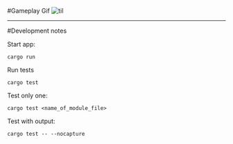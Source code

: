 #Gameplay Gif
![til](./misc/gameplay.gif)

---
#Development notes

Start app:
```batch
cargo run
```

Run tests
```batch
cargo test
```

Test only one:
```batch
cargo test <name_of_module_file>   
```

Test with output:
```batch
cargo test -- --nocapture
```
